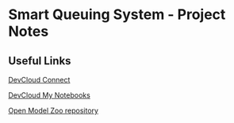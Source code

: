 # Smart Queuing System - Project Notes

## Useful Links

[DevCloud Connect](https://devcloud.intel.com/edge/advanced/connect_and_create/)

[DevCloud My Notebooks](https://jupyter.edge.devcloud.intel.com/user/u40443/tree/My-Notebooks)

[Open Model Zoo repository](https://github.com/opencv/open_model_zoo/)
